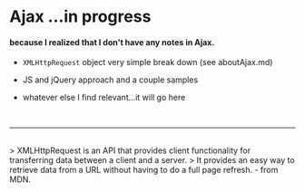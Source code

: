 # Ajax  ...in progress

#### because I realized that I don't have any notes in Ajax.


- `XMLHttpRequest` object very simple break down (see aboutAjax.md)
- JS and jQuery approach and a couple samples

- whatever else I find relevant...it will go here

<br />
<hr />
<br />
> XMLHttpRequest is an API that provides client functionality for transferring data between a client and a server. 
> It provides an easy way to retrieve data from a URL without having to do a full page refresh. - from MDN. 
